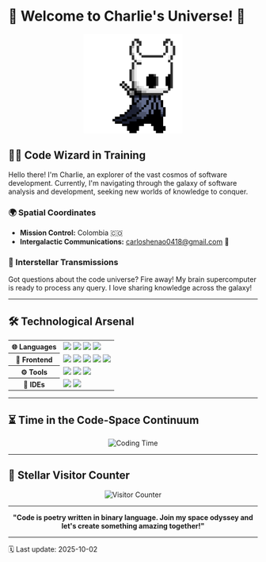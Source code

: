 # 🚀 Welcome to Charlie's Universe! 🌌

<div align="center">
  <img src="https://raw.githubusercontent.com/TanZng/TanZng/master/assets/hollor_knight3.gif" width="200" height="200" alt="Hollow Knight GIF">
</div>

## 🧙‍♂️ Code Wizard in Training

Hello there! I'm Charlie, an explorer of the vast cosmos of software development. Currently, I'm navigating through the galaxy of software analysis and development, seeking new worlds of knowledge to conquer.

### 🌍 Spatial Coordinates
- **Mission Control:** Colombia 🇨🇴
- **Intergalactic Communications:** [carloshenao0418@gmail.com](mailto:carloshenao0418@gmail.com) 📡

### 💬 Interstellar Transmissions
Got questions about the code universe? Fire away! My brain supercomputer is ready to process any query. I love sharing knowledge across the galaxy!

---

## 🛠️ Technological Arsenal

<table>
  <tr>
    <th>🌐 Languages</th>
    <td>
      <img src="https://skillicons.dev/icons?i=java" height="30" />
      <img src="https://skillicons.dev/icons?i=python" height="30" />
      <img src="https://skillicons.dev/icons?i=js" height="30" />
      <img src="https://skillicons.dev/icons?i=php" height="30" />
    </td>
  </tr>
  <tr>
    <th>🎨 Frontend</th>
    <td>
      <img src="https://skillicons.dev/icons?i=html" height="30" />
      <img src="https://skillicons.dev/icons?i=css" height="30" />
      <img src="https://skillicons.dev/icons?i=bootstrap" height="30" />
      <img src="https://skillicons.dev/icons?i=react" height="30" />
      <img src="https://skillicons.dev/icons?i=tailwind" height="30" />
    </td>
  </tr>
  <tr>
    <th>⚙️ Tools</th>
    <td>
      <img src="https://skillicons.dev/icons?i=git" height="30" />
      <img src="https://skillicons.dev/icons?i=github" height="30" />
      <img src="https://skillicons.dev/icons?i=mysql" height="30" />
    </td>
  </tr>
  <tr>
    <th>🧠 IDEs</th>
    <td>
      <img src="https://skillicons.dev/icons?i=vscode" height="30" />
      <img src="https://upload.wikimedia.org/wikipedia/commons/thumb/9/98/Apache_NetBeans_Logo.svg/1200px-Apache_NetBeans_Logo.svg.png" height="30" />
    </td>
  </tr>
</table>

---

## ⏳ Time in the Code-Space Continuum

<div align="center">
  <img src="https://github-readme-stats.vercel.app/api/wakatime?username=riohpdev&theme=radical&langs_count=5&hide=html,css" height="150" alt="Coding Time">
</div>

---

## 🌠 Stellar Visitor Counter

<div align="center">
  <img src="https://komarev.com/ghpvc/?username=riohpb&label=Space%20Explorers&color=blueviolet&style=flat" alt="Visitor Counter">
</div>

---

<div align="center">
  <strong>
    "Code is poetry written in binary language. Join my space odyssey and let's create something amazing together!"
  </strong>
</div>

---

🗓️ Last update: <!--LAST_UPDATED-->2025-10-02<!--END_LAST_UPDATED-->
